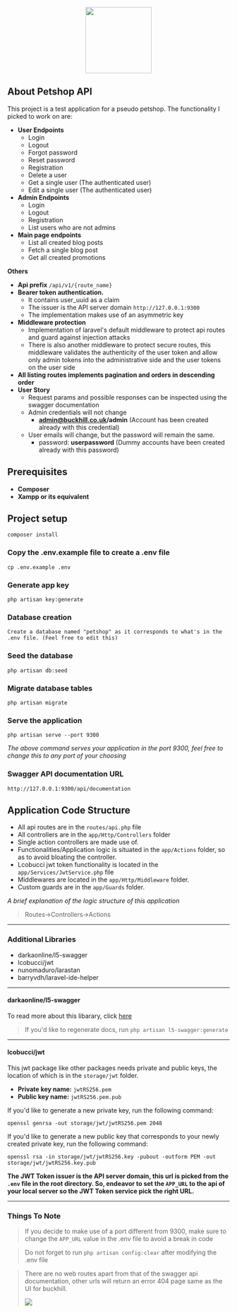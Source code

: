 <p align="center"><a href="#" target="_blank"><img src="https://res.cloudinary.com/xxsavage/image/upload/v1645652322/tumblr_pczuh2tk0G1vewxszo1_1280-removebg-preview.png" width="150"></a></p>

## About Petshop API
This project is a test application for a pseudo petshop. The functionality I picked to work
on are:
- **User Endpoints**
  - Login
  - Logout
  - Forgot password
  - Reset password
  - Registration
  - Delete a user
  - Get a single user (The authenticated user)
  - Edit a single user (The authenticated user)
- **Admin Endpoints**
  - Login
  - Logout
  - Registration
  - List users who are not admins
- **Main page endpoints**
  - List all created blog posts
  - Fetch a single blog post
  - Get all created promotions

**Others**
- **Api prefix** `/api/v1/{route_name}`
- **Bearer token authentication.**
  - It contains user_uuid as a claim
  - The issuer is the API server domain `http://127.0.0.1:9300`
  - The implementation makes use of an asymmetric key
- **Middleware protection**
  - Implementation of laravel's default middleware to protect api routes and guard against injection attacks
  - There is also another middleware to protect secure routes, this middleware validates the authenticity of the user token and allow only admin tokens into the administrative side and the user tokens on the user side
- **All listing routes implements pagination and orders in descending order**
- **User Story**
  - Request params and possible responses can be inspected using the swagger documentation
  - Admin credentials will not change
    - **admin@buckhill.co.uk/admin** (Account has been created already with this credential)
  - User emails will change, but the password will remain the same.
    - password: **userpassword** (Dummy accounts have been created already with this password)

## Prerequisites
- **Composer**
- **Xampp or its equivalent**

## Project setup
```
composer install
```

### Copy the .env.example file to create a .env file
```
cp .env.example .env
```

### Generate app key
```
php artisan key:generate
```

### Database creation

```
Create a database named "petshop" as it corresponds to what's in the .env file. (Feel free to edit this)
```

### Seed the database
```
php artisan db:seed
```

### Migrate database tables
```
php artisan migrate
```

### Serve the application
```
php artisan serve --port 9300
```

_The above command serves your application in the port 9300,
feel free to change this to any port of your choosing_

### Swagger API documentation URL
```
http://127.0.0.1:9300/api/documentation
```

## Application Code Structure
- All api routes are in the `routes/api.php` file
- All controllers are in the `app/Http/Controllers` folder
- Single action controllers are made use of.
- Functionalities/Application logic is situated in the `app/Actions` folder, so as to avoid bloating the controller.
- Lcobucci jwt token functionality is located in the `app/Services/JwtService.php` file
- Middlewares are located in the `app/Http/Middleware` folder.
- Custom guards are in the `app/Guards` folder.

_A brief explanation of the logic structure of this application_
> Routes->Controllers->Actions 

---
### Additional Libraries
* darkaonline/l5-swagger
* lcobucci/jwt
* nunomaduro/larastan
* barryvdh/laravel-ide-helper

---
#### darkaonline/l5-swagger
To read more about this libarary, click <a href="https://github.com/DarkaOnLine/L5-Swagger">here</a>
> If you'd like to regenerate docs, run `php artisan l5-swagger:generate`

---
#### lcobucci/jwt
This jwt package like other packages needs private and public keys, the location of which is in the `storage/jwt` folder.
- **Private key name:** `jwtRS256.pem`
- **Public key name:** `jwtRS256.pem.pub`

If you'd like to generate a new private key, run the following command:
```
openssl genrsa -out storage/jwt/jwtRS256.pem 2048
```

If you'd like to generate a new public key that corresponds to your newly created private key, run the following command:
```
openssl rsa -in storage/jwt/jwtRS256.key -pubout -outform PEM -out storage/jwt/jwtRS256.key.pub
```

__The JWT Token issuer is the API server domain, this url is picked from the `.env` file in the root directory.
So, endeavor to set the `APP_URL` to the api of your local server so the JWT Token service pick the right URL.__



---
### Things To Note
> If you decide to make use of a port different from 9300, make sure to change the `APP_URL`
> value in the .env file to avoid a break in code

> Do not forget to run `php artisan config:clear` after modifying the .env file

> There are no web routes apart from that of the swagger api documentation, other urls will
> return an error 404 page same as the UI for buckhill.
> 
> <img src="https://res.cloudinary.com/xxsavage/image/upload/v1645660227/Screenshot_30.png">


